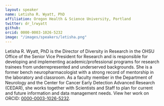 ```yaml
---
layout: speaker
name: Letisha R. Wyatt, PhD
affiliation: Oregon Health & Science University, Portland
twitter: dr_lrwyatt
github: 
orcid: 0000-0003-1026-5232
image: "/images/speakers/letisha.png"
---
```


Letisha R. Wyatt, PhD is the Director of Diversity in Research in the OHSU Office of the Senior Vice President for Research and is responsible for developing and implementing academic/professional programs for research trainees from underrepresented and underserved backgrounds. She is a former bench neuropharmacologist with a strong record of mentorship in the laboratory and classroom. As a faculty member in the Department of Neurology and the Center for Cancer Early Detection Advanced Research (CEDAR), she works together with Scientists and Staff to plan for current and future information and data management needs. View her work on ORCID: [0000-0003-1026-5232](orcid.org/0000-0003-1026-5232).
